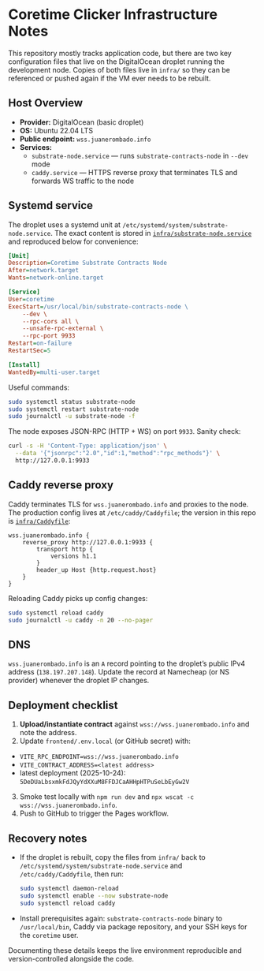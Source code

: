 # Coretime Clicker Infrastructure Notes

This repository mostly tracks application code, but there are two key configuration files that live on the DigitalOcean droplet running the development node. Copies of both files live in `infra/` so they can be referenced or pushed again if the VM ever needs to be rebuilt.

## Host Overview

- **Provider:** DigitalOcean (basic droplet)
- **OS:** Ubuntu 22.04 LTS
- **Public endpoint:** `wss.juanerombado.info`
- **Services:**
  - `substrate-node.service` — runs `substrate-contracts-node` in `--dev` mode
  - `caddy.service` — HTTPS reverse proxy that terminates TLS and forwards WS traffic to the node

## Systemd service

The droplet uses a systemd unit at `/etc/systemd/system/substrate-node.service`. The exact content is stored in [`infra/substrate-node.service`](../infra/substrate-node.service) and reproduced below for convenience:

```ini
[Unit]
Description=Coretime Substrate Contracts Node
After=network.target
Wants=network-online.target

[Service]
User=coretime
ExecStart=/usr/local/bin/substrate-contracts-node \
    --dev \
    --rpc-cors all \
    --unsafe-rpc-external \
    --rpc-port 9933
Restart=on-failure
RestartSec=5

[Install]
WantedBy=multi-user.target
```

Useful commands:

```bash
sudo systemctl status substrate-node
sudo systemctl restart substrate-node
sudo journalctl -u substrate-node -f
```

The node exposes JSON-RPC (HTTP + WS) on port `9933`. Sanity check:

```bash
curl -s -H 'Content-Type: application/json' \
  --data '{"jsonrpc":"2.0","id":1,"method":"rpc_methods"}' \
  http://127.0.0.1:9933
```

## Caddy reverse proxy

Caddy terminates TLS for `wss.juanerombado.info` and proxies to the node. The production config lives at `/etc/caddy/Caddyfile`; the version in this repo is [`infra/Caddyfile`](../infra/Caddyfile):

```caddy
wss.juanerombado.info {
    reverse_proxy http://127.0.0.1:9933 {
        transport http {
            versions h1.1
        }
        header_up Host {http.request.host}
    }
}
```

Reloading Caddy picks up config changes:

```bash
sudo systemctl reload caddy
sudo journalctl -u caddy -n 20 --no-pager
```

## DNS

`wss.juanerombado.info` is an `A` record pointing to the droplet’s public IPv4 address (`138.197.207.148`). Update the record at Namecheap (or NS provider) whenever the droplet IP changes.

## Deployment checklist

1. **Upload/instantiate contract** against `wss://wss.juanerombado.info` and note the address.
2. Update `frontend/.env.local` (or GitHub secret) with:
 - `VITE_RPC_ENDPOINT=wss://wss.juanerombado.info`
  - `VITE_CONTRACT_ADDRESS=<latest address>`
  - latest deployment (2025-10-24): `5DeDUaLbsxmkFdJQyYdXXuM8FFDJCaAHHpHTPuSeLbEyGw2V`
3. Smoke test locally with `npm run dev` and `npx wscat -c wss://wss.juanerombado.info`.
4. Push to GitHub to trigger the Pages workflow.

## Recovery notes

- If the droplet is rebuilt, copy the files from `infra/` back to `/etc/systemd/system/substrate-node.service` and `/etc/caddy/Caddyfile`, then run:

  ```bash
  sudo systemctl daemon-reload
  sudo systemctl enable --now substrate-node
  sudo systemctl reload caddy
  ```

- Install prerequisites again: `substrate-contracts-node` binary to `/usr/local/bin`, Caddy via package repository, and your SSH keys for the `coretime` user.

Documenting these details keeps the live environment reproducible and version-controlled alongside the code.
